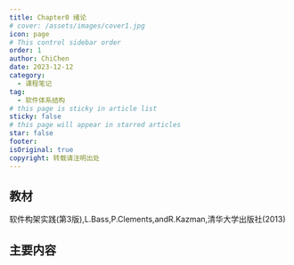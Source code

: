 ```yaml
---
title: Chapter0 绪论
# cover: /assets/images/cover1.jpg
icon: page
# This control sidebar order
order: 1
author: ChiChen
date: 2023-12-12
category:
  - 课程笔记
tag:
  - 软件体系结构
# this page is sticky in article list
sticky: false
# this page will appear in starred articles
star: false
footer: 
isOriginal: true
copyright: 转载请注明出处
---
```


## 教材

软件构架实践(第3版),L.Bass,P.Clements,andR.Kazman,清华大学出版社(2013)

## 主要内容
